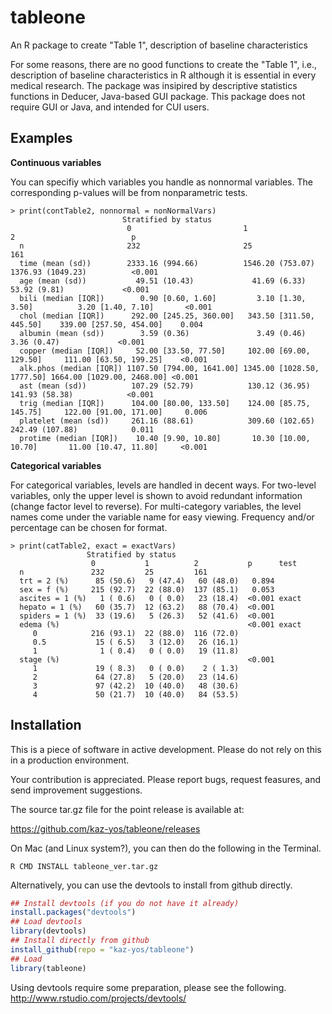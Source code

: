 tableone
===============================================================================

An R package to create "Table 1", description of baseline characteristics

For some reasons, there are no good functions to create the "Table 1", i.e., description of baseline characteristics in R although it is essential in every medical research. The package was insipired by descriptive statistics functions in Deducer, Java-based GUI package. This package does not require GUI or Java, and intended for CUI users.

Examples
-------------------------------------------------------------------------------

**Continuous variables**

You can specifiy which variables you  handle as nonnormal variables. The corresponding p-values will be from nonparametric tests.
```
> print(contTable2, nonnormal = nonNormalVars)
                         Stratified by status
                          0                         1                          2                          p     
  n                       232                       25                         161                              
  time (mean (sd))        2333.16 (994.66)          1546.20 (753.07)           1376.93 (1049.23)          <0.001
  age (mean (sd))           49.51 (10.43)             41.69 (6.33)               53.92 (9.81)             <0.001
  bili (median [IQR])        0.90 [0.60, 1.60]         3.10 [1.30, 3.50]          3.20 [1.40, 7.10]       <0.001
  chol (median [IQR])      292.00 [245.25, 360.00]   343.50 [311.50, 445.50]    339.00 [257.50, 454.00]    0.004
  albumin (mean (sd))        3.59 (0.36)               3.49 (0.46)                3.36 (0.47)             <0.001
  copper (median [IQR])     52.00 [33.50, 77.50]     102.00 [69.00, 129.50]     111.00 [63.50, 199.25]    <0.001
  alk.phos (median [IQR]) 1107.50 [794.00, 1641.00] 1345.00 [1028.50, 1777.50] 1664.00 [1029.00, 2468.00] <0.001
  ast (mean (sd))          107.29 (52.79)            130.12 (36.95)             141.93 (58.38)            <0.001
  trig (median [IQR])      104.00 [80.00, 133.50]    124.00 [85.75, 145.75]     122.00 [91.00, 171.00]     0.006
  platelet (mean (sd))     261.16 (88.61)            309.60 (102.65)            242.49 (107.88)            0.011
  protime (median [IQR])    10.40 [9.90, 10.80]       10.30 [10.00, 10.70]       11.00 [10.47, 11.80]     <0.001
```

**Categorical variables**

For categorical variables, levels are handled in decent ways. For two-level variables, only the upper level is shown to avoid redundant information (change factor level to reverse). For multi-category variables, the level names come under the variable name for easy viewing. Frequency and/or percentage can be chosen for format.
```
> print(catTable2, exact = exactVars)
                 Stratified by status
                  0           1          2           p      test 
  n               232         25         161                     
  trt = 2 (%)      85 (50.6)   9 (47.4)   60 (48.0)   0.894      
  sex = f (%)     215 (92.7)  22 (88.0)  137 (85.1)   0.053      
  ascites = 1 (%)   1 ( 0.6)   0 ( 0.0)   23 (18.4)  <0.001 exact
  hepato = 1 (%)   60 (35.7)  12 (63.2)   88 (70.4)  <0.001      
  spiders = 1 (%)  33 (19.6)   5 (26.3)   52 (41.6)  <0.001      
  edema (%)                                          <0.001 exact
     0            216 (93.1)  22 (88.0)  116 (72.0)              
     0.5           15 ( 6.5)   3 (12.0)   26 (16.1)              
     1              1 ( 0.4)   0 ( 0.0)   19 (11.8)              
  stage (%)                                          <0.001      
     1             19 ( 8.3)   0 ( 0.0)    2 ( 1.3)              
     2             64 (27.8)   5 (20.0)   23 (14.6)              
     3             97 (42.2)  10 (40.0)   48 (30.6)              
     4             50 (21.7)  10 (40.0)   84 (53.5)              
```

Installation
-------------------------------------------------------------------------------

This is a piece of software in active development. Please do not rely on this in a production environment.

Your contribution is appreciated. Please report bugs, request feasures, and send improvement suggestions.


The source tar.gz file for the point release is available at:

https://github.com/kaz-yos/tableone/releases

On Mac (and Linux system?), you can then do the following in the Terminal.
```
R CMD INSTALL tableone_ver.tar.gz
```

Alternatively, you can use the devtools to install from github directly. 
```r
## Install devtools (if you do not have it already)
install.packages("devtools")
## Load devtools
library(devtools)
## Install directly from github
install_github(repo = "kaz-yos/tableone")
## Load 
library(tableone)
```
Using devtools require some preparation, please see the following.
http://www.rstudio.com/projects/devtools/

